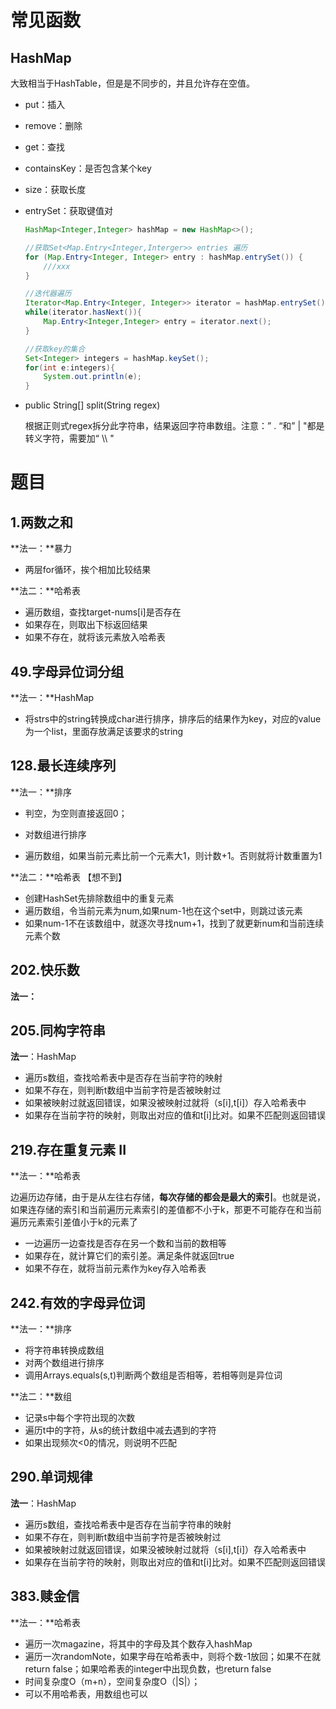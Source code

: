 # 常见函数

## HashMap

大致相当于HashTable，但是是不同步的，并且允许存在空值。

+ put：插入

+ remove：删除

+ get：查找

+ containsKey：是否包含某个key

+ size：获取长度

+ entrySet：获取键值对

  ```java
  HashMap<Integer,Integer> hashMap = new HashMap<>();
  
  //获取Set<Map.Entry<Integer,Interger>> entries 遍历
  for (Map.Entry<Integer, Integer> entry : hashMap.entrySet()) {
      ///xxx
  }
  
  //迭代器遍历
  Iterator<Map.Entry<Integer, Integer>> iterator = hashMap.entrySet().iterator();
  while(iterator.hasNext()){
      Map.Entry<Integer,Integer> entry = iterator.next();
  }
  
  //获取key的集合
  Set<Integer> integers = hashMap.keySet();
  for(int e:integers){
      System.out.println(e);
  }
  ```

  



+ public String[] split(String regex) 

  根据正则式regex拆分此字符串，结果返回字符串数组。注意：” . “和” | "都是转义字符，需要加“ \\\ "

  

# 题目

## 1.两数之和

**法一：**暴力

+ 两层for循环，挨个相加比较结果



**法二：**哈希表

+ 遍历数组，查找target-nums[i]是否存在
+ 如果存在，则取出下标返回结果
+ 如果不存在，就将该元素放入哈希表



## 49.字母异位词分组

**法一：**HashMap

+ 将strs中的string转换成char进行排序，排序后的结果作为key，对应的value为一个list，里面存放满足该要求的string



## 128.最长连续序列

**法一：**排序

+ 判空，为空则直接返回0；

+ 对数组进行排序
+ 遍历数组，如果当前元素比前一个元素大1，则计数+1。否则就将计数重置为1



**法二：**哈希表 【想不到】

+ 创建HashSet先排除数组中的重复元素
+ 遍历数组，令当前元素为num,如果num-1也在这个set中，则跳过该元素
+ 如果num-1不在该数组中，就逐次寻找num+1，找到了就更新num和当前连续元素个数

## 202.快乐数

**法一：**





## 205.同构字符串

**法一**：HashMap

+ 遍历s数组，查找哈希表中是否存在当前字符的映射
+ 如果不存在，则判断t数组中当前字符是否被映射过
+ 如果被映射过就返回错误，如果没被映射过就将（s[i],t[i]）存入哈希表中
+ 如果存在当前字符的映射，则取出对应的值和t[i]比对。如果不匹配则返回错误



## 219.存在重复元素 II

**法一：**哈希表

边遍历边存储，由于是从左往右存储，**每次存储的都会是最大的索引**。也就是说，如果连存储的索引和当前遍历元素索引的差值都不小于k，那更不可能存在和当前遍历元素索引差值小于k的元素了

+ 一边遍历一边查找是否存在另一个数和当前的数相等
+ 如果存在，就计算它们的索引差。满足条件就返回true
+ 如果不存在，就将当前元素作为key存入哈希表



## 242.有效的字母异位词

**法一：**排序

+ 将字符串转换成数组
+ 对两个数组进行排序
+ 调用Arrays.equals(s,t)判断两个数组是否相等，若相等则是异位词



**法二：**数组

+ 记录s中每个字符出现的次数
+ 遍历t中的字符，从s的统计数组中减去遇到的字符
+ 如果出现频次<0的情况，则说明不匹配



## 290.单词规律

**法一**：HashMap

- 遍历s数组，查找哈希表中是否存在当前字符串的映射
- 如果不存在，则判断t数组中当前字符是否被映射过
- 如果被映射过就返回错误，如果没被映射过就将（s[i],t[i]）存入哈希表中
- 如果存在当前字符的映射，则取出对应的值和t[i]比对。如果不匹配则返回错误



## 383.赎金信

**法一：**哈希表

- 遍历一次magazine，将其中的字母及其个数存入hashMap
- 遍历一次randomNote，如果字母在哈希表中，则将个数-1放回；如果不在就return false；如果哈希表的integer中出现负数，也return false
- 时间复杂度O（m+n），空间复杂度O（|S|）；
- 可以不用哈希表，用数组也可以